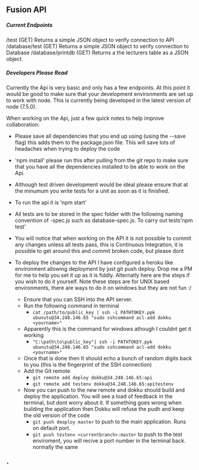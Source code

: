 ## Fusion API

##### Current Endpoints
 /test (GET) Returns a simple JSON object to verify connection to API
 /database/test (GET) Returns a simple JSON object to verify connection to Database
 /database/printdb (GET) Returns a the lecturers table as a JSON object.

##### Developers Please Read

Currently the Api is very basic and only has a few endpoints. At this point it would be good to make sure that your development environments are set up to work with node. This is currently being developed in the latest version of node (7.5.0).

When working on the Api, just a few quick notes to help improve collaboration:

- Please save all dependencies that you end up using (using the --save flag) this adds them to the package.json file. This will save lots of headaches when trying to deploy the code

- 'npm install' please run this after pulling from the git repo to make sure that you have all the dependencies installed to be able to work on the Api.

- Although test driven development would be ideal please ensure that at the minumum you write tests for a unit as soon as it is finished.

- To run the api it is 'npm start'
- All tests are to be stored in the spec folder with the following naming convention of <unit>-spec.js such as database-spec.js. To carry out tests'npm test'

- You will notice that when working on the API it is not possible to commit any changes unless all tests pass, this is Continuous Integration, it is possible to get around this and commit broken code, but please dont

- To deploy the changes to the API I have configured a heroku like environment allowing deployment by just git push deploy. Drop me a PM for me to help you set it up as it is fiddly. Alternatly here are the steps if you wish to do it yourself. Note these steps are for UNIX based environments, there are ways to do it on windows but they are not fun :/
    - Ensure that you can SSH into the API server.
    - Run the following command in terminal
        - `cat /path/to/public_key | ssh -i PATHTOKEY.ppk ubunutu@34.248.146.65 "sudo sshcommand acl-add dokku <yourname>"`
     - Apparently this is the command for windows athough I couldnt get it working
        - `"C:\path\to\public_key"| ssh -i PATHTOKEY.ppk ubunutu@34.248.146.65 "sudo sshcommand acl-add dokku <yourname>"`
    - Once that is done then It should echo a bunch of random digits back to you (this is the fingerprint of the SSH connection)
    - Add the Git remote
        - `git remote add deploy dokku@34.248.146.65:api`
        - `git remote add testenv dokku@34.248.146.65:apitestenv`
    - Now you can push to the new remote and dokku should build and deploy the application. You will see a load of feedback in the terminal, but dont worry about it. If something goes wrong when building the application then Dokku will refuse the pudh and keep the old version of the code
        -  `git push deoploy master`  to push to the main application. Runs on default port.
        -  `git push testenv <currentbranch>:master` to push to the test enviroment, you will recive a port number in the terminal back. normally the same
        
`
-
